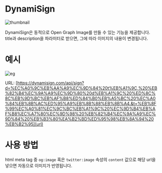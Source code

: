 # DynamiSign

![thumbnail](https://dynamisign.com/api/sign?d=다이나미사인)

DynamiSign은 동적으로 Open Graph Image를 만들 수 있는 기능을 제공합니다.
title과 description을 파라미터로 받으면, 그에 따라 이미지의 내용이 변경됩니다.

# 예시

![eg](https://dynamisign.com/api/sign?d=%EC%A0%9C%EB%AA%A9%EC%9D%84%20t%EB%A1%9C,%20%EB%82%B4%EC%9A%A9%EC%9D%80%20d%EB%A1%9C%20%ED%8C%8C%EB%9D%BC%EB%AF%B8%ED%84%B0%EB%A5%BC%20%EC%A0%84%EB%8B%AC%ED%95%A9%EB%8B%88%EB%8B%A4.&t=%EB%8F%99%EC%A0%81%EC%9C%BC%EB%A1%9C%20%EC%9D%B4%EB%AF%B8%EC%A7%80%EC%9D%98%20%EB%82%B4%EC%9A%A9%EC%9D%84%20%EB%B3%80%EA%B2%BD%ED%95%98%EB%8A%94%20%EB%B2%95)

URL: [https://dynamisign.com/api/sign?d=%EC%A0%9C%EB%AA%A9%EC%9D%84%20t%EB%A1%9C,%20%EB%82%B4%EC%9A%A9%EC%9D%80%20d%EB%A1%9C%20%ED%8C%8C%EB%9D%BC%EB%AF%B8%ED%84%B0%EB%A5%BC%20%EC%A0%84%EB%8B%AC%ED%95%A9%EB%8B%88%EB%8B%A4.&t=%EB%8F%99%EC%A0%81%EC%9C%BC%EB%A1%9C%20%EC%9D%B4%EB%AF%B8%EC%A7%80%EC%9D%98%20%EB%82%B4%EC%9A%A9%EC%9D%84%20%EB%B3%80%EA%B2%BD%ED%95%98%EB%8A%94%20%EB%B2%95](url)

# 사용 방법

html meta tag 중 `og:image` 혹은 `twitter:image` 속성의 `content` 값으로 해당 url을 넣으면 자동으로 이미지가 반영됩니다.